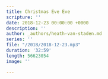 ```yaml
---
title: Christmas Eve Eve
scripture: ''
date: 2018-12-23 00:00:00 +0000
description: ''
author: _authors/heath-van-staden.md
series: ''
file: "/2018/2018-12-23.mp3"
duration: '32:59'
length: 56623054
image: ''

---
```

